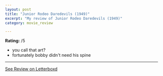 ```yaml
---
layout: post
title: "Junior Rodeo Daredevils (1949)"
excerpt: "My review of Junior Rodeo Daredevils (1949)"
category: movie_review

---
```


**Rating:** /5

* you call that art?
* fortunately bobby didn't need his spine

<hr>

[See Review on Letterboxd](https://boxd.it/4WCu35)
